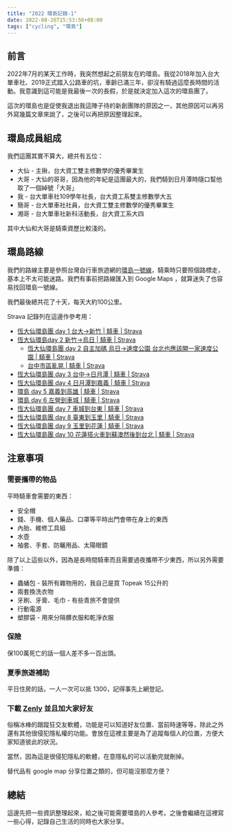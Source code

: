 ```yaml
---
title: "2022 環島記錄-1"
date: 2022-08-26T15:53:56+08:00
tags: ["cycling", "環島"]
---
```


## 前言

2022年7月的某天工作時，我突然想起之前朋友在約環島。我從2018年加入台大單車社、2019正式踏入公路車的坑，車齡已滿三年，卻沒有騎過這麼長時間的活動。我意識到這可能是我最後一次的長假，於是就決定加入這次的環島團了。

這次的環島也是促使我退出我這陣子待的新創團隊的原因之一，其他原因可以再另外寫幾篇文章來說了，之後可以再把原因整理起來。

## 環島成員組成

我們這團其實不算大，總共有五位：

* 大仙 - 主揪，台大資工雙主修數學的優秀畢業生
* 大哥 - 大仙的哥哥，因為他的年紀是這團最大的，我們騎到日月潭時隨口幫他取了一個綽號「大哥」
* 我 - 台大單車社109學年社長，台大資工系雙主修數學大五
* 簡哥 - 台大單車社社員，台大資工雙主修數學的優秀畢業生
* 湘哥 - 台大單車社新科活動長，台大資工系大四

其中大仙和大哥是騎乘資歷比較淺的。

## 環島路線

我們的路線主要是參照台灣自行車旅遊網的[環島一號線](https://taiwanbike.taiwan.net.tw/RouteInfo/No1Route)，騎乘時只要照個路標走，基本上不太可能迷路。我們有事前把路線匯入到 Google Maps ，就算迷失了也容易找回環島一號線。

我們最後總共花了十天，每天大約100公里。

Strava 記錄列在這邊作參考用：

* [恆大仙環島團 day 1 台大->新竹 | 騎車 | Strava](https://www.strava.com/activities/7607136668)
* [恆大仙環島day 2 新竹->烏日 | 騎車 | Strava](https://www.strava.com/activities/7613319175)
  * [恆大仙環島團 day 2 自主加碼 烏日->速度公園 台北也應該開一家速度公園 | 騎車 | Strava](https://www.strava.com/activities/7613848443)
  * [台中市區亂晃 | 騎車 | Strava](https://www.strava.com/activities/7614442365)
* [恆大仙環島團 day 3 台中->日月潭 | 騎車 | Strava](https://www.strava.com/activities/7619069774)
* [恆大仙環島團 day 4 日月潭到嘉義 | 騎車 | Strava](https://www.strava.com/activities/7624243014)
* [環島 day 5 嘉義到高雄 | 騎車 | Strava](https://www.strava.com/activities/7629556499)
* [環島 day 6 左營到車城 | 騎車 | Strava](https://www.strava.com/activities/7635323073)
* [恆大仙環島團 day 7 車城到台東 | 騎車 | Strava](https://www.strava.com/activities/7641062694)
* [恆大仙環島團 day 8 臺東到玉里 | 騎車 | Strava](https://www.strava.com/activities/7646733266)
* [恆大仙環島團 day 9 玉里到花蓮 | 騎車 | Strava](https://www.strava.com/activities/7652278193)
* [恆大仙環島團 day 10 花蓮搭火車到蘇澳然後到台北 | 騎車 | Strava](https://www.strava.com/activities/7658416796)

## 注意事項

### 需要攜帶的物品

平時騎車會需要的東西：

* 安全帽
* 錢、手機、個人藥品、口罩等平時出門會帶在身上的東西
* 內胎、維修工具組
* 水壺
* 袖套、手套、防曬用品、太陽眼鏡

除了以上這些以外，因為是長時間騎車而且需要過夜攜帶不少東西，所以另外需要準備：

* 蟲蛹包 - 裝所有雜物用的，我自己是買 Topeak 15公升的
* 兩套換洗衣物
* 牙刷、牙膏、毛巾 - 有些青旅不會提供
* 行動電源
* 塑膠袋 - 用來分隔髒衣服和乾淨衣服

### 保險

保100萬死亡的話一個人差不多一百出頭。

### 夏季旅遊補助

平日住房的話，一人一次可以抵 1300，記得事先上網登記。

### 下載 [Zenly](https://zenly.com/) 並且加大家好友

俗稱冰棒的跟蹤狂交友軟體，功能是可以知道好友位置、當前時速等等，除此之外還有其他很侵犯隱私權的功能。會放在這裡主要是為了追蹤每個人的位置，方便大家知道彼此的狀況。

當然，因為這是很侵犯隱私的軟體，在意隱私的可以活動完就刪掉。

替代品有 google map 分享位置之類的，但可能沒那麼方便？

## 總結

這邊先把一些資訊整理起來，給之後可能需要環島的人參考。之後會繼續在這裡寫一些心得，記錄自己生活的同時也大家分享。
